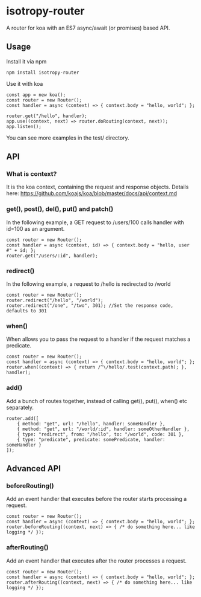 isotropy-router
===============
A router for koa with an ES7 async/await (or promises) based API.

Usage
-----

Install it via npm
```
npm install isotropy-router
```

Use it with koa
```
const app = new koa();
const router = new Router();
const handler = async (context) => { context.body = "hello, world"; };

router.get("/hello", handler);
app.use((context, next) => router.doRouting(context, next));
app.listen();
```

You can see more examples in the test/ directory.

API
---
### What is context?
It is the koa context, containing the request and response objects.
Details here: https://github.com/koajs/koa/blob/master/docs/api/context.md

### get(), post(), del(), put() and patch()
In the following example, a GET request to /users/100 calls handler with id=100 as an argument.
```
const router = new Router();
const handler = async (context, id) => { context.body = "hello, user #" + id; };
router.get("/users/:id", handler);
```

### redirect()
In the following example, a request to /hello is redirected to /world
```
const router = new Router();
router.redirect("/hello", "/world");    
router.redirect("/one", "/two", 301); //Set the response code, defaults to 301
```

### when()
When allows you to pass the request to a handler if the request matches a predicate.
```
const router = new Router();
const handler = async (context) => { context.body = "hello, world"; };
router.when((context) => { return /^\/hello/.test(context.path); }, handler);
```

### add()
Add a bunch of routes together, instead of calling get(), put(), when() etc separately.
```
router.add([
    { method: "get", url: "/hello", handler: someHandler },
    { method: "get", url: "/world/:id", handler: someOtherHandler },
    { type: "redirect", from: "/hello", to: "/world", code: 301 },
    { type: "predicate", predicate: somePredicate, handler: someHandler }
]);
```

Advanced API
------------
### beforeRouting()
Add an event handler that executes before the router starts processing a request.
```
const router = new Router();
const handler = async (context) => { context.body = "hello, world"; };
router.beforeRouting((context, next) => { /* do something here... like logging */ });
```

### afterRouting()
Add an event handler that executes after the router processes a request.
```
const router = new Router();
const handler = async (context) => { context.body = "hello, world"; };
router.afterRouting((context, next) => { /* do something here... like logging */ });
```
